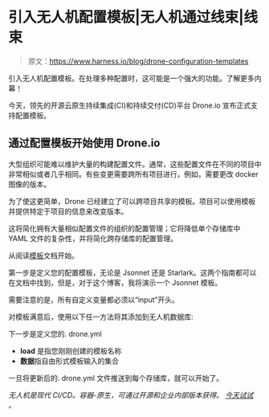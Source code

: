 # 引入无人机配置模板|无人机通过线束|线束

> 原文：<https://www.harness.io/blog/drone-configuration-templates>

引入无人机配置模板。在处理多种配置时，这可能是一个强大的功能。了解更多内幕！

今天，领先的开源云原生持续集成(CI)和持续交付(CD)平台 Drone.io 宣布正式支持配置模板。

## 通过配置模板开始使用 Drone.io

大型组织可能难以维护大量的构建配置文件。通常，这些配置文件在不同的项目中非常相似或者几乎相同。有些变更需要跨所有项目进行，例如，需要更改 docker 图像的版本。

为了使这更简单，Drone 已经建立了可以跨项目共享的模板。项目可以使用模板并提供特定于项目的信息来改变版本。

这将简化拥有大量相似配置文件的组织的配置管理；它将降低单个存储库中 YAML 文件的复杂性，并将简化跨存储库的配置管理。

从阅读[模板](https://docs.drone.io/template/)文档开始。

第一步是定义您的配置模板，无论是 Jsonnet 还是 Starlark。这两个指南都可以在文档中找到，但是，对于这个博客，我将演示一个 Jsonnet 模板。

需要注意的是，所有自定义变量都必须以“input”开头。

对模板满意后，使用以下任一方法将其添加到无人机数据库:

下一步是定义您的. drone.yml

*   **load** 是指您刚刚创建的模板名称
*   **数据**指自由形式模板输入的集合

一旦将更新后的. drone.yml 文件推送到每个存储库，就可以开始了。

*无人机是现代 CI/CD。容器-原生，可通过开源和企业内部版本获得。* [*今天试试*](https://readme.drone.io/) *。*